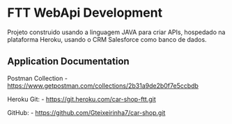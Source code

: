 
# FTT WebApi Development

Projeto construido usando a linguagem JAVA para criar APIs, hospedado na plataforma Heroku, usando o CRM Salesforce como banco de dados.

## Application Documentation

Postman Collection
    - https://www.getpostman.com/collections/2b31a9de2b0f7e5ccbdb

Heroku Git:
     - https://git.heroku.com/car-shop-ftt.git
    
GitHub:
     - https://github.com/Gteixeirinha7/car-shop.git
